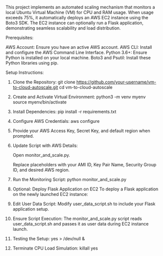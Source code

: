 This project implements an automated scaling mechanism that monitors a local Ubuntu Virtual Machine (VM) for CPU and RAM usage. When usage exceeds 75%, it automatically deploys an AWS EC2 instance using the Boto3 SDK. The EC2 instance can optionally run a Flask application, demonstrating seamless scalability and load distribution.

Prerequisites:

AWS Account: Ensure you have an active AWS account.​
AWS CLI: Install and configure the AWS Command Line Interface.​
Python 3.6+: Ensure Python is installed on your local machine.​
Boto3 and Psutil: Install these Python libraries using pip.

Setup Instructions:

1. Clone the Repository:
   git clone https://github.com/your-username/vm-to-cloud-autoscale.git
   cd vm-to-cloud-autoscale

2. Create and Activate Virtual Environment:
   python3 -m venv myenv
   source myenv/bin/activate

3. Install Dependencies:
   pip install -r requirements.txt

4. Configure AWS Credentials:
   aws configure

5. Provide your AWS Access Key, Secret Key, and default region when prompted.

6. Update Script with AWS Details:

   Open monitor_and_scale.py.​
  
   Replace placeholders with your AMI ID, Key Pair Name, Security Group ID, and desired AWS region.

7. Run the Monitoring Script:
   python monitor_and_scale.py

8. Optional: Deploy Flask Application on EC2
   To deploy a Flask application on the newly launched EC2 instance:

9. Edit User Data Script: Modify user_data_script.sh to include your Flask application setup.​

10. Ensure Script Execution: The monitor_and_scale.py script reads user_data_script.sh and passes it as user data during EC2 
    instance launch.

11. Testing the Setup: yes > /dev/null &

12. Terminate CPU Load Simulation: killall yes




